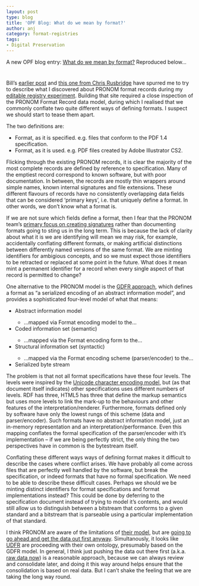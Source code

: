 ```yaml
---
layout: post
type: blog
title: 'OPF Blog: What do we mean by format?'
author: anj
category: format-registries
tags:
- Digital Preservation
---
```

<p>
A new OPF blog entry: <a href="http://openpreservation.org/knowledge/blogs/2011/08/10/what-do-we-mean-format/">What do we mean by format?</a> Reproduced below...
</p>
<!--break-->
<h1></h1>
<p>Bill’s <a class="external" href="http://www.openpreservation.org/blogs/2011-07-21-registry-guidelines-answers">earlier post</a> and <a class="external" href="http://unsustainableideas.wordpress.com/2011/08/05/so-what-was-that-twitter-rant-against-pronom-all-about/">this one from Chris Rusbridge</a> have spurred me to try to describe what I discovered about PRONOM format records during my <a class="external" href="http://www.openpreservation.org/blogs/2011-01-14-building-collaborative-format-registry-editor">editable registry experiment</a>. Building that site required a close inspection of the PRONOM Format Record data model, during which I realised that we commonly conflate two quite different ways of defining formats. I suspect we should start to tease them apart.</p>
<p><!--break--></p>
<p>The two definitions are:</p>
<ul>
<li>Format, as it is specified. e.g. files that conform to the PDF 1.4 specification.</li>
<li>Format, as it is used. e.g. PDF files created by Adobe Illustrator CS2.</li>
</ul>
<p>Flicking through the existing PRONOM records, it is clear the majority of the most complete records are defined by reference to specification. Many of the emptiest record correspond to known software, but with poor documentation. In between, the records are mostly thin wrappers around simple names, known internal signatures and file extensions. These different flavours of records have no consistently overlapping data fields that can be considered ‘primary keys’, i.e. that uniquely define a format. In other words, we don’t know what a format is.</p>
<p>If we are not sure which fields define a format, then I fear that the PRONOM team’s <a class="external" href="http://www.diigo.com/annotated/ea66cf2f076435d661fa5160a12593c1">primary focus on creating signatures</a> rather than documenting formats going to sting us in the long term. This is because the lack of clarity about what it is we are identifying will mean we may risk, for example, accidentally conflating different formats, or making artificial distinctions between differently named versions of the same format. We are minting identifiers for ambigious concepts, and so we must expect those identifiers to be retracted or replaced at some point in the future.&nbsp;What does it mean mint a permanent identifier for a record when every single aspect of that record is permitted to change?</p>
<p>One alternative to the PRONOM model is the <a class="external" href="http://www.dcc.ac.uk/events/talks-seminars/database-seminar-format-typing-preservation-data-sets-and-databases">GDFR approach</a>, which defines a format as “a serialized encoding of an abstract information model”, and provides a sophisticated four-level model of what that means:</p>
<ul>
<li>Abstract information model</li>
<ul>
<li>…mapped via Format encoding model to the…</li>
</ul>
<li>Coded information set (semantic)</li>
<ul>
<li>…mapped via the Format encoding form to the…</li>
</ul>
<li>Structural information set (syntactic)</li>
<ul>
<li>…mapped via the Format encoding scheme (parser/encoder) to the…</li>
</ul>
<li>Serialized byte stream</li>
</ul>
<p>The problem is that not all format specifications have these four levels. The levels were inspired by the <a class="external" href="http://www.unicode.org/unicode/reports/tr17/">Unicode character encoding model</a>, but (as that document itself indicates) other specifications uses different numbers of levels. RDF has three, HTML5 has three that define the markup semantics but uses more levels to link the mark-up to the behaviours and other features of the interpretation/renderer. Furthermore, formats defined only by software have only the lowest rungs of this scheme (data and parser/encoder). Such formats have no abstract information model, just an in-memory representation and an interpretation/performance. Even this mapping conflates the formal specification of the parser/encoder with it’s implementation – if we are being perfectly strict, the only thing the two perspectives have in common is the bytestream itself.</p>
<p>Conflating these different ways ways of defining format makes it difficult to describe the cases where conflict arises. We have probably all come across files that are perfectly well handled by the software, but break the specification, or indeed formats that have no formal specification. We need to be able to describe these difficult cases. Perhaps we should we be minting distinct identifiers for format specifications and format implementations instead? This could be done by deferring to the specification document instead of trying to model it’s contents, and would still allow us to distinguish between a bitstream that conforms to a given standard and a bitstream that is parseable using a particular implementation of that standard.</p>
<p>I think PRONOM are aware of the limitations of <a class="external" href="http://labs.nationalarchives.gov.uk/wordpress/wp-content/uploads/2011/06/draft-pronom-vocabulary-specification.pdf">their model</a>, but are <a class="external" href="http://www.diigo.com/annotated/45738c0e43add8eda9093cacb1e8a27a">going to go ahead and get the data out first anyway</a>. Simultanously, it looks like <a class="external" href="https://bitbucket.org/udfr/main/wiki/Home">UDFR</a>&nbsp;are proceeding with their own ontology, presumably based on the GDFR model. In general, I think just pushing the data out there first (a.k.a. <a class="external" href="http://www.bbc.co.uk/blogs/technology/2009/06/sir_tims_cry_raw_data_now.html">raw data now</a>) is a reasonable approach, because we can always review and consolidate later, and doing it this way around helps ensure that the consolidation is based on real data. But I can’t shake the feeling that we are taking the long way round.</p>